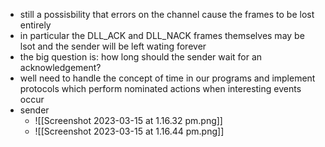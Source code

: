 
- still a possisbility that errors on the channel cause the frames to be lost entirely 
- in particular the DLL_ACK and DLL_NACK frames themselves may be lsot and the sender will be left wating forever 
- the big question is: how long should the sender wait for an acknowledgement?
- well need to handle the concept of time in our programs and implement protocols which perform nominated actions when interesting events occur 
- sender 
	- ![[Screenshot 2023-03-15 at 1.16.32 pm.png]]
	- ![[Screenshot 2023-03-15 at 1.16.44 pm.png]]